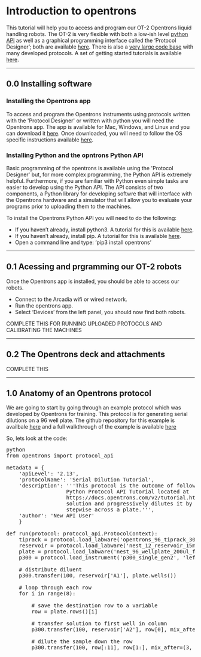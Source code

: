 # Introduction to opentrons

This tutorial will help you to access and program our OT-2 Opentrons liquid handling robots. The OT-2 is very flexible with both a low-ish level [python API](https://docs.opentrons.com/v2/) as well as a graphical programming interface called the ‘Protocol Designer’; both are available [here](https://opentrons.com/protocols/).  There is also a [very large code base](https://protocols.opentrons.com/) with many developed protocols. A set of getting started tutorials is available [here](https://support.opentrons.com/s/ot2-get-started).

---
## 0.0 Installing software

### Installing the Opentrons app

To access and program the Opentrons instruments using protocols written with the 'Protocol Designer' or written with python you will need the Opentrons app. The app is available for Mac, Windows, and Linux and you can download it [here](https://opentrons.com/ot-app/).
Once downloaded, you will need to follow the OS specific instructions available [here](https://support.opentrons.com/s/article/Get-started-Download-and-install-the-Opentrons-App).

### Installing Python and the opntrons Python API

Basic programming of the opentrons is available using the 'Protocol Designer' but, for more complex programming, the Python API is extremely helpful. Furthermore, if you are familiar with Python even simple tasks are easier to develop using the Python API.
The API consists of two components, a Python library for developing softwre that will interface with the Opentrons hardware and a simulator that will allow you to evaluate your programs prior to uploading them to the machines.

To install the Opentrons Python API you will need to do the following:
- If you haven’t already, install python3.  A tutorial for this is available [here](https://realpython.com/installing-python/).
- If you haven’t already, install pip.  A tutorial for this is available [here](https://pip.pypa.io/en/stable/installation/).
- Open a command line and type: ‘pip3 install opentrons’

---
## 0.1 Acessing and prgramming our OT-2 robots

Once the Opentrons app is installed, you should be able to access our robots.
- Connect to the Arcadia wifi or wired network.
- Run the opentrons app.
- Select ‘Devices’ from the left panel, you should now find both robots.

COMPLETE THIS FOR RUNNING UPLOADED PROTOCOLS AND CALIBRATING THE MACHINES

---
## 0.2 The Opentrons deck and attachments

COMPLETE THIS

---
## 1.0 Anatomy of an Opentrons protocol

We are going to start by going through an example protocol which was developed by Opentrons for training.
This protocol is for generating serial dilutions on a 96 well plate.
The github repository for this example is availbale [here](https://github.com/Opentrons/opentrons/blob/edge/api/docs/v2/example_protocols/dilution_tutorial.py)
and a full walkthrough of the example is available [here](https://docs.opentrons.com/v2/tutorial.html#tutorial)

So, lets look at the code:



<pre>python
from opentrons import protocol_api

metadata = {
    'apiLevel': '2.13',
    'protocolName': 'Serial Dilution Tutorial',
    'description': '''This protocol is the outcome of following the
                   Python Protocol API Tutorial located at
                   https://docs.opentrons.com/v2/tutorial.html. It takes a
                   solution and progressively dilutes it by transferring it
                   stepwise across a plate.''',
    'author': 'New API User'
    }

def run(protocol: protocol_api.ProtocolContext):
	tiprack = protocol.load_labware('opentrons_96_tiprack_300ul', 1)
	reservoir = protocol.load_labware('nest_12_reservoir_15ml', 2)
	plate = protocol.load_labware('nest_96_wellplate_200ul_flat', 3)
	p300 = protocol.load_instrument('p300_single_gen2', 'left', tip_racks=[tiprack])

	# distribute diluent
	p300.transfer(100, reservoir['A1'], plate.wells())

	# loop through each row
	for i in range(8):

		# save the destination row to a variable
		row = plate.rows()[i]

		# transfer solution to first well in column
		p300.transfer(100, reservoir['A2'], row[0], mix_after=(3, 50))

		# dilute the sample down the row
		p300.transfer(100, row[:11], row[1:], mix_after=(3, 50))
<pre>
